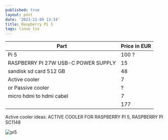 ```yaml
---
published: true
layout: post
date: '2023-11-09 13:34'
title: Raspberry Pi 5
tags: linux luv 
---
```

| Part | Price in EUR |
| --- | --- |
| Pi 5 | 100 ? |
| RASPBERRY PI 27W USB-C POWER SUPPLY | 15 |
| sandisk sd card 512 GB| 48 |
| Active cooler | 7 |
| or Passive cooler | ? |
| micro hdmi to hdmi cabel | 7 |
| | 177 |

Active cooler ideas: ACTIVE COOLER FOR RASPBERRY PI 5, RASPBERRY PI SC1148  

![pi5](https://i.imgur.com/Wi5SwSi.png)
